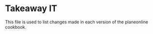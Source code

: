 Takeaway IT 
=====================

This file is used to list changes made in each version of the planeonline cookbook.
